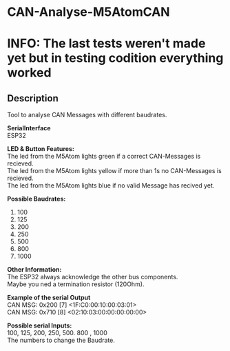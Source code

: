 # CAN-Analyse-M5AtomCAN

# INFO: The last tests weren't made yet but in testing codition everything worked

## Description
Tool to analyse CAN Messages with different baudrates.

**SerialInterface**\
ESP32

**LED & Button Features:**\
The led from the M5Atom lights green if a correct CAN-Messages is recieved.\
The led from the M5Atom lights yellow if more than 1s no CAN-Messages is recieved.\
The led from the M5Atom lights blue if no valid Message has recived yet.

**Possible Baudrates:**
1. 100
2. 125
3. 200
4. 250
5. 500
6. 800
7. 1000

**Other Information:**\
The ESP32 always acknowledge the other bus components.\
Maybe you ned a termination resistor (120Ohm).

**Example of the serial Output**\
CAN MSG: 0x200 [7] <1F:C0:00:10:00:03:01> \
CAN MSG: 0x710 [8] <02:10:03:00:00:00:00:00>

**Possible serial Inputs:**\
100, 125, 200, 250, 500. 800 , 1000 \
The numbers to change the Baudrate.
